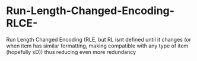 # Run-Length-Changed-Encoding-RLCE-
Run Length Changed Encoding (RLE, but RL isnt defined until it changes (or when item has similar formatting, making compatible with any type of item (hopefully xD)) thus reducing even more redundancy

